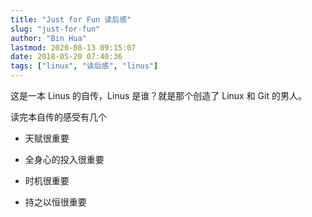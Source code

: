 ```yaml
---
title: "Just for Fun 读后感"
slug: "just-for-fun"
author: "Bin Hua"
lastmod: 2020-08-13 09:15:07
date: 2018-05-20 07:40:36
tags: ["linux", "读后感", "linus"]
---
```


这是一本 Linus 的自传，Linus 是谁？就是那个创造了 Linux 和 Git 的男人。

读完本自传的感受有几个

- 天赋很重要 

- 全身心的投入很重要 

- 时机很重要 

- 持之以恒很重要 